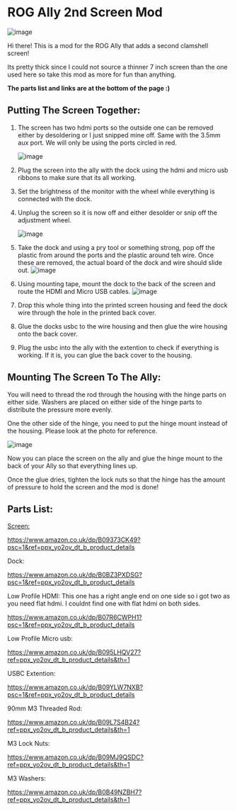 # ROG Ally 2nd Screen Mod
![image](https://github.com/YesItsKira/ROG-Ally-2nd-Screen-Mod/assets/162062562/6abe502e-50c0-42c4-b626-251a9b43a5da)

Hi there! This is a mod for the ROG Ally that adds a second clamshell screen!

Its pretty thick since I could not source a thinner 7 inch screen than the one used here so take this mod as more for fun than anything.

**The parts list and links are at the bottom of the page :)**

## Putting The Screen Together:

1. The screen has two hdmi ports so the outside one can be removed either by desoldering or I just snipped mine off. Same with the 3.5mm aux port. We will only be using the ports circled in red.

   ![image](https://github.com/YesItsKira/ROG-Ally-2nd-Screen-Mod/assets/162062562/d4b10080-ba03-43c4-abb9-1c02baaa7879)


2. Plug the screen into the ally with the dock using the hdmi and micro usb ribbons to make sure that its all working.

3. Set the brightness of the monitor with the wheel while everything is connected with the dock. 

4. Unplug the screen so it is now off and either desolder or snip off the adjustment wheel.

   ![image](https://github.com/YesItsKira/ROG-Ally-2nd-Screen-Mod/assets/162062562/505c6898-939a-47c2-afbc-dd06dfeda5ff)


6. Take the dock and using a pry tool or something strong, pop off the plastic from around the ports and the plastic around teh wire. Once these are removed, the actual board of the dock and wire should slide out.
   ![image](https://github.com/YesItsKira/ROG-Ally-2nd-Screen-Mod/assets/162062562/c8172be8-336a-4e24-9802-a0622b7ffeda)


7. Using mounting tape, mount the dock to the back of the screen and route the HDMI and Micro USB cables.
   ![image](https://github.com/YesItsKira/ROG-Ally-2nd-Screen-Mod/assets/162062562/22d578eb-6cc2-4bc7-a539-5ed423f242b2)


8. Drop this whole thing into the printed screen housing and feed the dock wire through the hole in the printed back cover.

9. Glue the docks usbc to the wire housing and then glue the wire housing onto the back cover. 

10. Plug the usbc into the ally with the extention to check if everything is working. If it is, you can glue the back cover to the housing.


## Mounting The Screen To The Ally:

You will need to thread the rod through the housing with the hinge parts on either side. Washers are placed on either side of the hinge parts to distribute the pressure more evenly.

One the other side of the hinge, you need to put the hinge mount instead of the housing. Please look at the photo for reference. 

![image](https://github.com/YesItsKira/ROG-Ally-2nd-Screen-Mod/assets/162062562/28a6c506-85ca-44f2-9355-38a19a9a5e8b)

Now you can place the screen on the ally and glue the hinge mount to the back of your Ally so that everything lines up.

Once the glue dries, tighten the lock nuts so that the hinge has the amount of pressure to hold the screen and the mod is done!

## Parts List:

<u>Screen:</u>

https://www.amazon.co.uk/dp/B09373CK49?psc=1&ref=ppx_yo2ov_dt_b_product_details


Dock:

https://www.amazon.co.uk/dp/B0BZ3PXDSG?psc=1&ref=ppx_yo2ov_dt_b_product_details


Low Profile HDMI:
This one has a right angle end on one side so i got two as you need flat hdmi. I couldnt find one with flat hdmi on both sides.

https://www.amazon.co.uk/dp/B07R6CWPH1?psc=1&ref=ppx_yo2ov_dt_b_product_details

Low Profile Micro usb:

https://www.amazon.co.uk/dp/B095LHQV27?ref=ppx_yo2ov_dt_b_product_details&th=1


USBC Extention:

https://www.amazon.co.uk/dp/B09YLW7NXB?psc=1&ref=ppx_yo2ov_dt_b_product_details


90mm M3 Threaded Rod:

https://www.amazon.co.uk/dp/B09L7S4B24?ref=ppx_yo2ov_dt_b_product_details&th=1

M3 Lock Nuts:

https://www.amazon.co.uk/dp/B09MJ9QSDC?ref=ppx_yo2ov_dt_b_product_details&th=1

M3 Washers:

https://www.amazon.co.uk/dp/B0B49NZBH7?ref=ppx_yo2ov_dt_b_product_details&th=1


